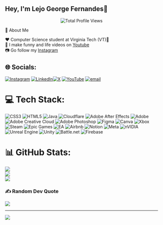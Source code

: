 ## Hey, I'm Lejo George Fernandes🌟

<p> </p>
<p align="center"> <img src="https://komarev.com/ghpvc/?username=lejogf&label=Profile%20Views&color=blue&style=for-the-badge"alt="Total Profile Views"/></p>

🚀 About Me

❤️ Computer Science student at Virginia Tech (VT)🧡<br/>
🎥 I make funny and life videos on [Youtube](https://www.youtube.com/@Lejo_George_Fernandes)<br/>
📷 Go follow my [Instagram](https://www.instagram.com/lejo_george_fernandes/)<br/>




## 🌐 Socials:
[![Instagram](https://img.shields.io/badge/Instagram-%23E4405F.svg?logo=Instagram&logoColor=white)](https://instagram.com/lejo_george_fernandes) [![LinkedIn](https://img.shields.io/badge/LinkedIn-%230077B5.svg?logo=linkedin&logoColor=white)](https://www.linkedin.com/in/lejo-george-fernandes-018777319/)[![X](https://img.shields.io/badge/X-black.svg?logo=X&logoColor=white)](https://x.com/lejogf) [![YouTube](https://img.shields.io/badge/YouTube-%23FF0000.svg?logo=YouTube&logoColor=white)](https://youtube.com/@lejo_george_fernandes) [![email](https://img.shields.io/badge/Email-D14836?logo=gmail&logoColor=white)](mailto:lejogf@gmail.com) 

# 💻 Tech Stack:
![CSS3](https://img.shields.io/badge/css3-%231572B6.svg?style=plastic&logo=css3&logoColor=white) ![HTML5](https://img.shields.io/badge/html5-%23E34F26.svg?style=plastic&logo=html5&logoColor=white) ![Java](https://img.shields.io/badge/java-%23ED8B00.svg?style=plastic&logo=openjdk&logoColor=white) ![Cloudflare](https://img.shields.io/badge/Cloudflare-F38020?style=plastic&logo=Cloudflare&logoColor=white) ![Adobe After Effects](https://img.shields.io/badge/Adobe%20After%20Effects-9999FF.svg?style=plastic&logo=Adobe%20After%20Effects&logoColor=white) ![Adobe](https://img.shields.io/badge/adobe-%23FF0000.svg?style=plastic&logo=adobe&logoColor=white) ![Adobe Creative Cloud](https://img.shields.io/badge/Adobe%20Creative%20Cloud-DA1F26.svg?style=plastic&logo=Adobe%20Creative%20Cloud&logoColor=white) ![Adobe Photoshop](https://img.shields.io/badge/adobe%20photoshop-%2331A8FF.svg?style=plastic&logo=adobe%20photoshop&logoColor=white) ![Figma](https://img.shields.io/badge/figma-%23F24E1E.svg?style=plastic&logo=figma&logoColor=white) ![Canva](https://img.shields.io/badge/Canva-%2300C4CC.svg?style=plastic&logo=Canva&logoColor=white) ![Xbox](https://img.shields.io/badge/xbox-%23107C10.svg?style=plastic&logo=xbox&logoColor=white) ![Steam](https://img.shields.io/badge/steam-%23000000.svg?style=plastic&logo=steam&logoColor=white) ![Epic Games](https://img.shields.io/badge/epicgames-%23313131.svg?style=plastic&logo=epicgames&logoColor=white) ![EA](https://img.shields.io/badge/ea-%23000000.svg?style=plastic&logo=ea&logoColor=white) ![Airbnb](https://img.shields.io/badge/Airbnb-%23ff5a5f.svg?style=plastic&logo=Airbnb&logoColor=white) ![Notion](https://img.shields.io/badge/Notion-%23000000.svg?style=plastic&logo=notion&logoColor=white) ![Meta](https://img.shields.io/badge/Meta-%230467DF.svg?style=plastic&logo=Meta&logoColor=white) ![nVIDIA](https://img.shields.io/badge/nVIDIA-%2376B900.svg?style=plastic&logo=nVIDIA&logoColor=white) ![Unreal Engine](https://img.shields.io/badge/unrealengine-%23313131.svg?style=plastic&logo=unrealengine&logoColor=white) ![Unity](https://img.shields.io/badge/unity-%23000000.svg?style=plastic&logo=unity&logoColor=white) ![Battle.net](https://img.shields.io/badge/battle.net-%2300AEFF.svg?style=plastic&logo=battle.net&logoColor=white) ![Firebase](https://img.shields.io/badge/firebase-a08021?style=plastic&logo=firebase&logoColor=ffcd34)
# 📊 GitHub Stats:
![](https://github-readme-stats.vercel.app/api?username=lejogf&theme=react&hide_border=false&include_all_commits=false&count_private=false)<br/>
![](https://nirzak-streak-stats.vercel.app/?user=lejogf&theme=react&hide_border=false)<br/>
![](https://github-readme-stats.vercel.app/api/top-langs/?username=lejogf&theme=react&hide_border=false&include_all_commits=false&count_private=false&layout=compact)

### ✍️ Random Dev Quote
![](https://quotes-github-readme.vercel.app/api?type=horizontal&theme=radical)

---
[![](https://visitcount.itsvg.in/api?id=lejogf&icon=4&color=0)](https://visitcount.itsvg.in)

  
<!-- Proudly created with GPRM ( https://gprm.itsvg.in ) -->

